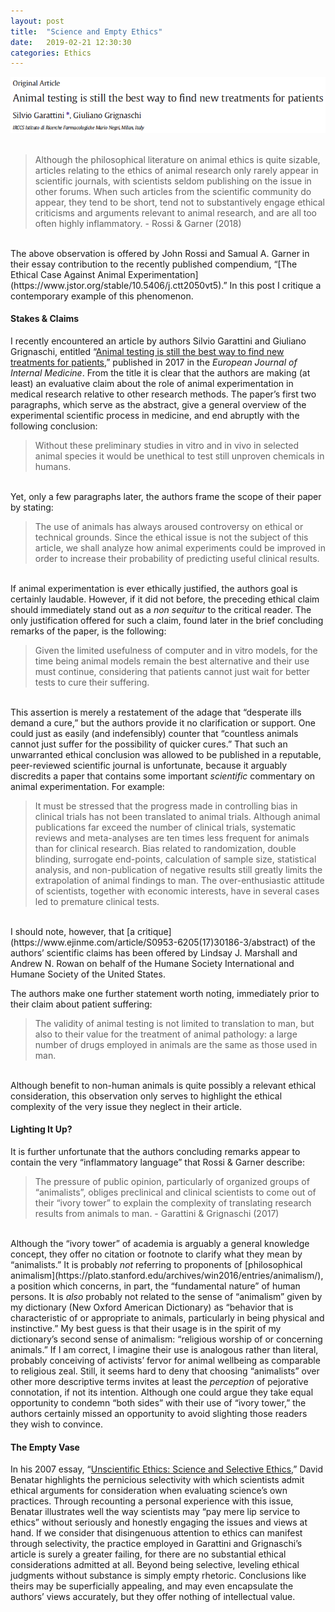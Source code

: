 ```yaml
---
layout: post
title:  "Science and Empty Ethics"
date:   2019-02-21 12:30:30
categories: Ethics
---
```

<img src="/images/G_G.png">
<br><br>
<blockquote>Although the philosophical literature on animal ethics is quite sizable, articles relating to the ethics of animal research only rarely appear in scientific journals, with scientists seldom publishing on the issue in other forums. When such articles from the scientific community do appear, they tend to be short, tend not to substantively engage ethical criticisms and arguments relevant to animal research, and are all too often highly inflammatory. - Rossi & Garner (2018)</blockquote>
<br>
The above observation is offered by John Rossi and Samual A. Garner in their essay contribution to the recently published compendium, “[The Ethical Case Against Animal Experimentation](https://www.jstor.org/stable/10.5406/j.ctt2050vt5).” In this post I critique a contemporary example of this phenomenon.

<h4>Stakes & Claims</h4>

I recently encountered an article by authors Silvio Garattini and Giuliano Grignaschi, entitled “[Animal testing is still the best way to find new treatments for patients](https://www.sciencedirect.com/science/article/pii/S0953620516304101),” published in 2017 in the <i>European Journal of Internal Medicine</i>. From the title it is clear that the authors are making (at least) an evaluative claim about the role of animal experimentation in medical research relative to other research methods. The paper’s first two paragraphs, which serve as the abstract, give a general overview of the experimental scientific process in medicine, and end abruptly with the following conclusion:
<br>
<blockquote>Without these preliminary studies in vitro and in vivo in selected animal species it would be unethical to test still unproven chemicals in humans.</blockquote>
<br>
Yet, only a few paragraphs later, the authors frame the scope of their paper by stating:
<br>
<blockquote>The use of animals has always aroused controversy on ethical or technical grounds. Since the ethical issue is not the subject of this article, we shall analyze how animal experiments could be improved in order to increase their probability of predicting useful clinical results.</blockquote>
<br>
If animal experimentation is ever ethically justified, the authors goal is certainly laudable. However, if it did not before, the preceding ethical claim should immediately stand out as a <i>non sequitur</i> to the critical reader. The only justification offered for such a claim, found later in the brief concluding remarks of the paper, is the following:
<br>
<blockquote>Given the limited usefulness of computer and in vitro models, for the time being animal models remain the best alternative and their use must continue, considering that patients cannot just wait for better tests to cure their suffering.</blockquote>
<br>
This assertion is merely a restatement of the adage that “desperate ills demand a cure,” but the authors provide it no clarification or support. One could just as easily (and indefensibly) counter that “countless animals cannot just suffer for the possibility of quicker cures.” That such an unwarranted ethical conclusion was allowed to be published in a reputable, peer-reviewed scientific journal is unfortunate, because it arguably discredits a paper that contains some important <i>scientific</i> commentary on animal experimentation. For example:
<br>
<blockquote>It must be stressed that the progress made in controlling bias in clinical trials has not been translated to animal trials. Although animal publications far exceed the number of clinical trials, systematic reviews and meta-analyses are ten times less frequent for animals than for clinical research. Bias related to randomization, double blinding, surrogate end-points, calculation of sample size, statistical analysis, and non-publication of negative results still greatly limits the extrapolation of animal findings to man. The over-enthusiastic attitude of scientists, together with economic interests, have in several cases led to premature clinical tests.</blockquote>
<br>
I should note, however, that [a critique](https://www.ejinme.com/article/S0953-6205(17)30186-3/abstract) of the authors’ scientific claims has been offered by Lindsay J. Marshall and Andrew N. Rowan on behalf of the Humane Society International and Humane Society of the United States.

The authors make one further statement worth noting, immediately prior to their claim about patient suffering:
<br>
<blockquote>The validity of animal testing is not limited to translation to man, but also to their value for the treatment of animal pathology: a large number of drugs employed in animals are the same as those used in man.</blockquote>
<br>
Although benefit to non-human animals is quite possibly a relevant ethical consideration, this observation only serves to highlight the ethical complexity of the very issue they neglect in their article.

<h4>Lighting It Up?</h4>

It is further unfortunate that the authors concluding remarks appear to contain the very “inflammatory language” that Rossi & Garner describe:
<br>
<blockquote>The pressure of public opinion, particularly of organized groups of “animalists”, obliges preclinical and clinical scientists to come out of their “ivory tower” to explain the complexity of translating research results from animals to man. - Garattini & Grignaschi (2017)</blockquote>
<br>
Although the “ivory tower” of academia is arguably a general knowledge concept, they offer no citation or footnote to clarify what they mean by “animalists.” It is probably <i>not</i> referring to proponents of [philosophical animalism](https://plato.stanford.edu/archives/win2016/entries/animalism/), a position which concerns, in part, the “fundamental nature” of human persons. It is <i>also</i> probably not related to the sense of “animalism” given by my dictionary (New Oxford American Dictionary) as “behavior that is characteristic of or appropriate to animals, particularly in being physical and instinctive.” My best guess is that their usage is in the spirit of my dictionary’s second sense of animalism: “religious worship of or concerning animals.” If I am correct, I imagine their use is analogous rather than literal, probably conceiving of activists’ fervor for animal wellbeing as comparable to religious zeal. Still, it seems hard to deny that choosing “animalists” over other more descriptive terms invites at least the <i>perception</i> of pejorative connotation, if not its intention. Although one could argue they take equal opportunity to condemn “both sides” with their use of “ivory tower,” the authors certainly missed an opportunity to avoid slighting those readers they wish to convince.

<h4>The Empty Vase</h4>

In his 2007 essay, “[Unscientific Ethics: Science and Selective Ethics](https://onlinelibrary.wiley.com/doi/full/10.1353/hcr.2007.0000),” David Benatar highlights the pernicious selectivity with which scientists admit ethical arguments for consideration when evaluating science’s own practices. Through recounting a personal experience with this issue, Benatar illustrates well the way scientists may “pay mere lip service to ethics” without seriously and honestly engaging the issues and views at hand. If we consider that disingenuous attention to ethics can manifest through selectivity, the practice employed in Garattini and Grignaschi’s article is surely a greater failing, for there are no substantial ethical considerations admitted at all. Beyond being selective, leveling ethical judgments without substance is simply empty rhetoric. Conclusions like theirs may be superficially appealing, and may even encapsulate the authors’ views accurately, but they offer nothing of intellectual value.
